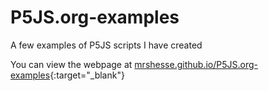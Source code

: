 # P5JS.org-examples
A few examples of P5JS scripts I have created

You can view the webpage at [mrshesse.github.io/P5JS.org-examples](https://mrshesse.github.io/P5JS.org-examples/){:target="_blank"}

